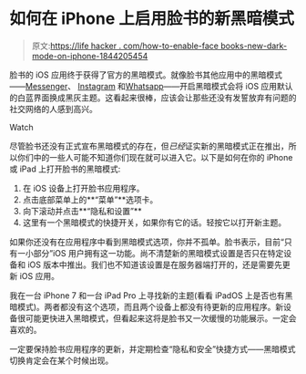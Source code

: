 # 如何在 iPhone 上启用脸书的新黑暗模式

> 原文:[https://life hacker . com/how-to-enable-face books-new-dark-mode-on-iphone-1844205454](https://lifehacker.com/how-to-enable-facebooks-new-dark-mode-on-iphone-1844205454)

脸书的 iOS 应用终于获得了官方的黑暗模式。就像脸书其他应用中的黑暗模式——[Messenger](https://lifehacker.com/how-to-enable-facebook-messengers-secret-dark-mode-on-a-1833014003)、 [Instagram](https://lifehacker.com/how-to-enable-dark-mode-on-instagram-1838869676) 和[Whatsapp](https://lifehacker.com/how-to-turn-on-whatsapps-new-dark-mode-1841157512)——开启黑暗模式会将 iOS 应用默认的白蓝界面换成黑灰主题。这看起来很棒，应该会让那些还没有发誓放弃有问题的社交网络的人感到高兴。

Watch

尽管脸书还没有正式宣布黑暗模式的存在，但*已经*证实新的黑暗模式正在推出，所以你们中的一些人可能不知道你们现在就可以进入它。以下是如何在你的 iPhone 或 iPad 上打开脸书的黑暗模式:

1.  在 iOS 设备上打开脸书应用程序。
2.  点击底部菜单上的**“菜单”**选项卡。
3.  向下滚动并点击**“隐私和设置”**
4.  这里有一个黑暗模式的快捷开关，如果你有它的话。轻按它以打开新主题。

如果你还没有在应用程序中看到黑暗模式选项，你并不孤单。脸书表示，目前“只有一小部分”iOS 用户拥有这一功能。尚不清楚新的黑暗模式设置是否只在特定设备和 iOS 版本中推出。我们也不知道该设置是在服务器端打开的，还是需要先更新 iOS 应用。

我在一台 iPhone 7 和一台 iPad Pro 上寻找新的主题(看看 iPadOS 上是否也有黑暗模式)。两者都没有这个选项，而且两个设备上都没有待更新的应用程序。新设备很可能更快进入黑暗模式，但看起来这将是脸书又一次缓慢的功能展示。一定会喜欢的。

一定要保持脸书应用程序的更新，并定期检查“隐私和安全”快捷方式——黑暗模式切换肯定会在某个时候出现。